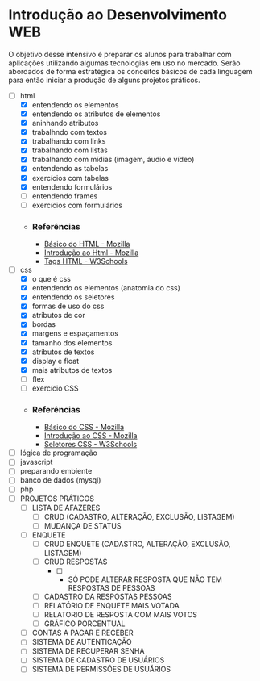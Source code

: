 # Introdução ao Desenvolvimento WEB

O objetivo desse intensivo é preparar os alunos para trabalhar com aplicações utilizando algumas tecnologias em uso no mercado. Serão abordados de forma estratégica os conceitos básicos de cada linguagem para então iniciar a produção de alguns projetos práticos.

- [ ] html
    - [x] entendendo os elementos
    - [x] entendendo os atributos de elementos
    - [x] aninhando atributos
    - [x] trabalhndo com textos
    - [x] trabalhando com links
    - [x] trabalhando com listas
    - [x] trabalhando com mídias (imagem, áudio e vídeo)
    - [x] entendendo as tabelas
    - [x] exercícios com tabelas
    - [x] entendendo formulários
    - [ ] entendendo frames
    - [ ] exercícios com formulários
    - ### Referências
        - [Básico do HTML - Mozilla](https://developer.mozilla.org/pt-BR/docs/Learn/Getting_started_with_the_web/HTML_basics7)
        - [Introdução ao Html - Mozilla](https://developer.mozilla.org/en-US/docs/Learn/HTML/Introduction_to_HTML)
        - [Tags HTML - W3Schools](https://www.w3schools.com/tags/tag_comment.asp)
- [ ] css
    - [x] o que é css
    - [x] entendendo os elementos (anatomia do css)
    - [x] entendendo os seletores
    - [x] formas de uso do css
    - [x] atributos de cor
    - [x] bordas
    - [x] margens e espaçamentos
    - [x] tamanho dos elementos
    - [x] atributos de textos
    - [x] display e float
    - [x] mais atributos de textos
    - [ ] flex
    - [ ] exercício CSS
    - ### Referências
        - [Básico do CSS - Mozilla](https://developer.mozilla.org/pt-BR/docs/Learn/Getting_started_with_the_web/CSS_basics)
        - [Introdução ao CSS - Mozilla](https://developer.mozilla.org/pt-BR/docs/Learn/CSS/First_steps)
        - [Seletores CSS - W3Schools](https://www.w3schools.com/cssref/css_selectors.php)
- [ ] lógica de programação
- [ ] javascript
- [ ] preparando embiente
- [ ] banco de dados (mysql)
- [ ] php
- [ ] PROJETOS PRÁTICOS
	- [ ] LISTA DE AFAZERES
		- [ ] CRUD (CADASTRO, ALTERAÇÃO, EXCLUSÃO, LISTAGEM)
		- [ ] MUDANÇA DE STATUS
	- [ ] ENQUETE
		- [ ] CRUD ENQUETE (CADASTRO, ALTERAÇÃO, EXCLUSÃO, LISTAGEM)
		- [ ] CRUD RESPOSTAS
            - [ ] - SÓ PODE ALTERAR RESPOSTA QUE NÃO TEM RESPOSTAS DE PESSOAS    
		- [ ] CADASTRO DA RESPOSTAS PESSOAS
		- [ ] RELATÓRIO DE ENQUETE MAIS VOTADA
		- [ ] RELATORIO DE RESPOSTA COM MAIS VOTOS
		- [ ] GRÁFICO PORCENTUAL
	- [ ] CONTAS A PAGAR E RECEBER
	- [ ] SISTEMA DE AUTENTICAÇÃO
	- [ ] SISTEMA DE RECUPERAR SENHA
	- [ ] SISTEMA DE CADASTRO DE USUÁRIOS
	- [ ] SISTEMA DE PERMISSÕES DE USUÁRIOS
